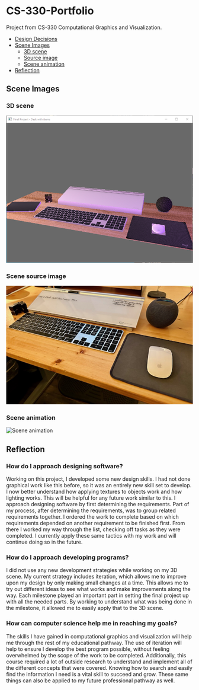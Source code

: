 # CS-330-Portfolio

Project from CS-330 Computational Graphics and Visualization.

- [Design Decisions](Project%20Reflection.pdf)
- [Scene Images](#scene-images)
  - [3D scene](#3d-scene)
  - [Source image](#scene-source-image)
  - [Scene animation](#scene-animation)
- [Reflection](#reflection)

## Scene Images

### 3D scene

![Scene screenshot](images/3D_scene.png)

### Scene source image

![Scene source image](images/source%20images/scene_2.jpeg)

### Scene animation

![Scene animation](images/3D_scene.gif)

## Reflection

### How do I approach designing software?

Working on this project, I developed some new design skills.  I had not done graphical work like this before, so it was an entirely new skill set to develop.  I now better understand how applying textures to objects work and how lighting works.  This will be helpful for any future work similar to this.  I approach designing software by first determining the requirements.  Part of my process, after determining the requirements, was to group related requirements together.  I ordered the work to complete based on which requirements depended on another requirement to be finished first.  From there I worked my way through the list, checking off tasks as they were completed.  I currently apply these same tactics with my work and will continue doing so in the future.

### How do I approach developing programs?

I did not use any new development strategies while working on my 3D scene.  My current strategy includes iteration, which allows me to improve upon my design by only making small changes at a time.  This allows me to try out different ideas to see what works and make improvements along the way.  Each milestone played an important part in setting the final project up with all the needed parts.  By working to understand what was being done in the milestone, it allowed me to easily apply that to the 3D scene.

### How can computer science help me in reaching my goals?

The skills I have gained in computational graphics and visualization will help me through the rest of my educational pathway.  The use of iteration will help to ensure I develop the best program possible, without feeling overwhelmed by the scope of the work to be completed.  Additionally, this course required a lot of outside research to understand and implement all of the different concepts that were covered.  Knowing how to search and easily find the information I need is a vital skill to succeed and grow.  These same things can also be applied to my future professional pathway as well.
